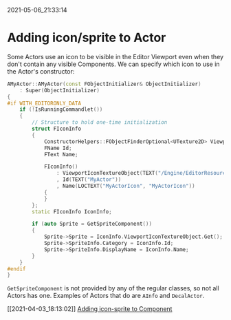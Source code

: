 2021-05-06_21:33:14

# Adding icon/sprite to Actor

Some Actors use an icon to be visible in the Editor Viewport even when they don't contain any visible Components.
We can specify which icon to use in the Actor's constructor:

```cpp
AMyActor::AMyActor(const FObjectInitializer& ObjectInitializer)
	: Super(ObjectInitializer)
{
#if WITH_EDITORONLY_DATA
	if (!IsRunningCommandlet())
	{
		// Structure to hold one-time initialization
		struct FIconInfo
		{
			ConstructorHelpers::FObjectFinderOptional<UTexture2D> ViewportIconTextureObject;
			FName Id;
			FText Name;

			FIconInfo()
				: ViewportIconTextureObject(TEXT("/Engine/EditorResources/S_Note"))
				, Id(TEXT("MyActor"))
				, Name(LOCTEXT("MyActorIcon", "MyActorIcon"))
			{
			}
		};
		static FIconInfo IconInfo;

		if (auto Sprite = GetSpriteComponent())
		{
			Sprite->Sprite = IconInfo.ViewportIconTextureObject.Get();
			Sprite->SpriteInfo.Category = IconInfo.Id;
			Sprite->SpriteInfo.DisplayName = IconInfo.Name;
		}
	}
#endif
}
```

`GetSpriteComponent` is not provided by any of the regular classes, so not all Actors has one.
Examples of Actors that do are `AInfo` and `DecalActor`.


[[2021-04-03_18:13:02]] [Adding icon-sprite to Component](./Adding%20icon-sprite%20to%20Component.md)  

